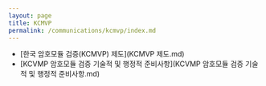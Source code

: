 ```yaml
---
layout: page
title: KCMVP
permalink: /communications/kcmvp/index.md
---
```

- [한국 암호모듈 검증(KCMVP) 제도](KCMVP 제도.md)
- [KCVMP 암호모듈 검증 기술적 및 행정적 준비사항](KCVMP 암호모듈 검증 기술적 및 행정적 준비사항.md)
